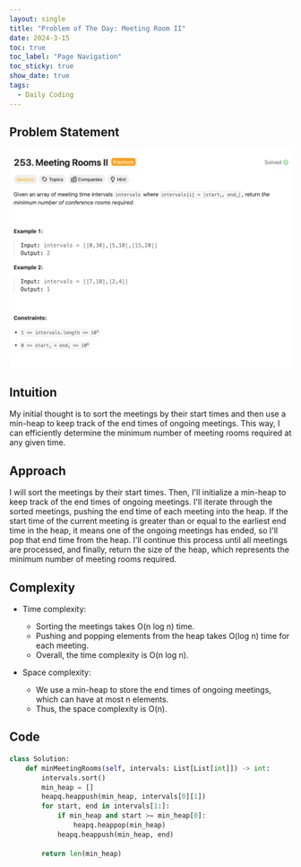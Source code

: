 ```yaml
---
layout: single
title: "Problem of The Day: Meeting Room II"
date: 2024-3-15
toc: true
toc_label: "Page Navigation"
toc_sticky: true
show_date: true
tags:
  - Daily Coding
---
```


## Problem Statement

[![problem-253](/assets/images/2024-03-15_14-02-18-problem-253.png)](/assets/images/2024-03-15_14-02-18-problem-253.png)

## Intuition

My initial thought is to sort the meetings by their start times and then use a min-heap to keep track of the end times of ongoing meetings. This way, I can efficiently determine the minimum number of meeting rooms required at any given time.

## Approach

I will sort the meetings by their start times. Then, I'll initialize a min-heap to keep track of the end times of ongoing meetings. I'll iterate through the sorted meetings, pushing the end time of each meeting into the heap. If the start time of the current meeting is greater than or equal to the earliest end time in the heap, it means one of the ongoing meetings has ended, so I'll pop that end time from the heap. I'll continue this process until all meetings are processed, and finally, return the size of the heap, which represents the minimum number of meeting rooms required.

## Complexity

- Time complexity:

  - Sorting the meetings takes O(n log n) time.
  - Pushing and popping elements from the heap takes O(log n) time for each meeting.
  - Overall, the time complexity is O(n log n).

- Space complexity:

  - We use a min-heap to store the end times of ongoing meetings, which can have at most n elements.
  - Thus, the space complexity is O(n).

## Code

```python
class Solution:
    def minMeetingRooms(self, intervals: List[List[int]]) -> int:
        intervals.sort()
        min_heap = []
        heapq.heappush(min_heap, intervals[0][1])
        for start, end in intervals[1:]:
            if min_heap and start >= min_heap[0]:
                heapq.heappop(min_heap)
            heapq.heappush(min_heap, end)

        return len(min_heap)
```
